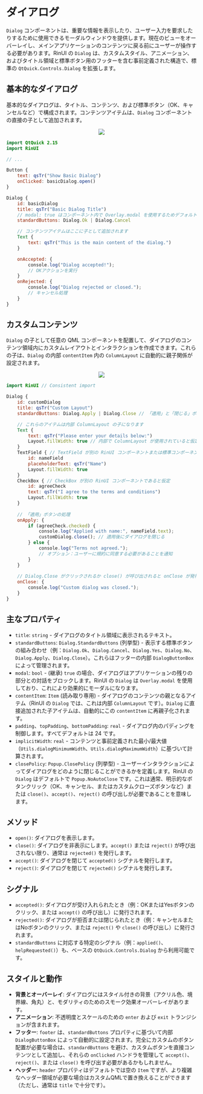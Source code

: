 # ダイアログ

`Dialog` コンポーネントは、重要な情報を表示したり、ユーザー入力を要求したりするために使用できるモーダルウィンドウを提供します。現在のビューをオーバーレイし、メインアプリケーションのコンテンツに戻る前にユーザーが操作する必要があります。RinUI の `Dialog` は、カスタムスタイル、アニメーション、およびタイトル領域と標準ボタン用のフッターを含む事前定義された構造で、標準の `QtQuick.Controls.Dialog` を拡張します。

## 基本的なダイアログ

基本的なダイアログは、タイトル、コンテンツ、および標準ボタン（OK、キャンセルなど）で構成されます。コンテンツアイテムは、`Dialog` コンポーネントの直接の子として追加されます。

<div align="center">
  <img src="/assets/images/DialogsAndFlyouts/Dialog/dialog-basic.png"> <!-- Placeholder: 画像パスは確認または作成が必要です -->
</div>

```qml
import QtQuick 2.15
import RinUI

// ...

Button {
    text: qsTr("Show Basic Dialog")
    onClicked: basicDialog.open()
}

Dialog {
    id: basicDialog
    title: qsTr("Basic Dialog Title")
    // modal: true はコンポーネント内で Overlay.modal を使用するためデフォルトです
    standardButtons: Dialog.Ok | Dialog.Cancel

    // コンテンツアイテムはここに子として追加されます
    Text {
        text: qsTr("This is the main content of the dialog.")
    }

    onAccepted: {
        console.log("Dialog accepted!");
        // OKアクションを実行
    }
    onRejected: {
        console.log("Dialog rejected or closed.");
        // キャンセル処理
    }
}
```

## カスタムコンテンツ

`Dialog` の子として任意の QML コンポーネントを配置して、ダイアログのコンテンツ領域内にカスタムレイアウトとインタラクションを作成できます。これらの子は、`Dialog` の内部 `contentItem` 内の `ColumnLayout` に自動的に親子関係が設定されます。

<div align="center">
  <img src="/assets/images/DialogsAndFlyouts/Dialog/dialog-custom.png"> <!-- Placeholder: 画像パスは確認または作成が必要です -->
</div>

```qml
import RinUI // Consistent import

Dialog {
    id: customDialog
    title: qsTr("Custom Layout")
    standardButtons: Dialog.Apply | Dialog.Close // 「適用」と「閉じる」ボタンの使用例

    // これらのアイテムは内部 ColumnLayout の子になります
    Text { 
        text: qsTr("Please enter your details below:")
        Layout.fillWidth: true // 内部で ColumnLayout が使用されていると仮定
    }
    TextField { // TextField が別の RinUI コンポーネントまたは標準コンポーネントであると仮定
        id: nameField
        placeholderText: qsTr("Name")
        Layout.fillWidth: true
    }
    CheckBox { // CheckBox が別の RinUI コンポーネントであると仮定
        id: agreeCheck
        text: qsTr("I agree to the terms and conditions")
        Layout.fillWidth: true
    }
    
    // 「適用」ボタンの処理
    onApply: { 
        if (agreeCheck.checked) {
            console.log("Applied with name:", nameField.text);
            customDialog.close(); // 適用後にダイアログを閉じる
        } else {
            console.log("Terms not agreed.");
            // オプション：ユーザーに規約に同意する必要があることを通知
        }
    }
    
    // Dialog.Close がクリックされるか close() が呼び出されると onClose が発行されます
    onClose: { 
        console.log("Custom dialog was closed.");
    }
}
```

## 主なプロパティ

*   `title`: `string` - ダイアログのタイトル領域に表示されるテキスト。
*   `standardButtons`: `Dialog.StandardButtons` (列挙型) - 表示する標準ボタンの組み合わせ（例：`Dialog.Ok`、`Dialog.Cancel`、`Dialog.Yes`、`Dialog.No`、`Dialog.Apply`、`Dialog.Close`）。これらはフッターの内部 `DialogButtonBox` によって管理されます。
*   `modal`: `bool` - (継承) `true` の場合、ダイアログはアプリケーションの残りの部分との対話をブロックします。RinUI の `Dialog` は `Overlay.modal` を使用しており、これにより効果的にモーダルになります。
*   `contentItem`: `Item` (読み取り専用) - ダイアログのコンテンツの親となるアイテム（RinUI の `Dialog` では、これは内部 `ColumnLayout` です）。`Dialog` に直接追加された子アイテムは、自動的にこの `contentItem` に再親子化されます。
*   `padding`、`topPadding`、`bottomPadding`: `real` - ダイアログ内のパディングを制御します。すべてデフォルトは 24 です。
*   `implicitWidth`: `real` - コンテンツと事前定義された最小/最大値（`Utils.dialogMinimumWidth`、`Utils.dialogMaximumWidth`）に基づいて計算されます。
*   `closePolicy`: `Popup.ClosePolicy` (列挙型) - ユーザーインタラクションによってダイアログをどのように閉じることができるかを定義します。RinUI の `Dialog` はデフォルトで `Popup.NoAutoClose` です。これは通常、明示的なボタンクリック（OK、キャンセル、またはカスタムクローズボタンなど）または `close()`、`accept()`、`reject()` の呼び出しが必要であることを意味します。

## メソッド

*   `open()`: ダイアログを表示します。
*   `close()`: ダイアログを非表示にします。`accept()` または `reject()` が呼び出されない限り、通常は `rejected()` を発行します。
*   `accept()`: ダイアログを閉じて `accepted()` シグナルを発行します。
*   `reject()`: ダイアログを閉じて `rejected()` シグナルを発行します。

## シグナル

*   `accepted()`: ダイアログが受け入れられたとき（例：OKまたはYesボタンのクリック、または `accept()` の呼び出し）に発行されます。
*   `rejected()`: ダイアログが拒否または閉じられたとき（例：キャンセルまたはNoボタンのクリック、または `reject()` や `close()` の呼び出し）に発行されます。
*   `standardButtons` に対応する特定のシグナル（例：`applied()`、`helpRequested()`）も、ベースの `QtQuick.Controls.Dialog` から利用可能です。

## スタイルと動作

*   **背景とオーバーレイ**: ダイアログにはスタイル付きの背景（アクリル色、境界線、角丸）と、モダリティのためのスモーク効果オーバーレイがあります。
*   **アニメーション**: 不透明度とスケールのための `enter` および `exit` トランジションが含まれます。
*   **フッター**: `footer` は、`standardButtons` プロパティに基づいて内部 `DialogButtonBox` によって自動的に設定されます。完全にカスタムのボタン配置が必要な場合は、`standardButtons` を避け、カスタムボタンを直接コンテンツとして追加し、それらの `onClicked` ハンドラを管理して `accept()`、`reject()`、または `close()` を呼び出す必要があるかもしれません。
*   **ヘッダー**: `header` プロパティはデフォルトでは空の `Item` ですが、より複雑なヘッダー領域が必要な場合はカスタムQMLで置き換えることができます（ただし、通常は `title` で十分です）。

```
